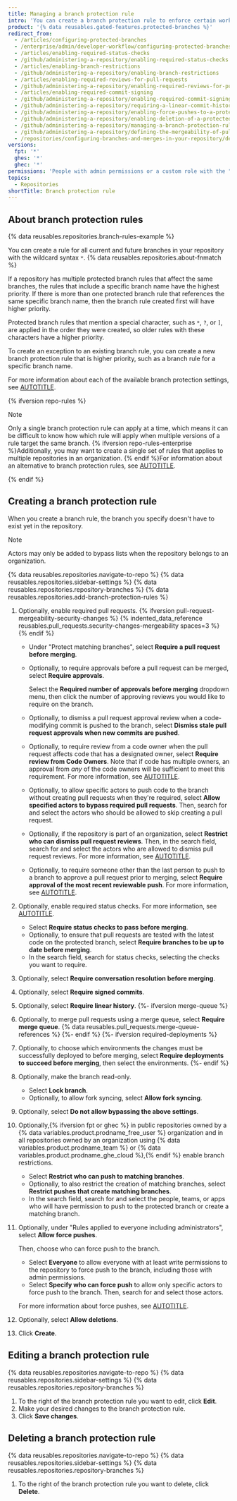 ```yaml
---
title: Managing a branch protection rule
intro: 'You can create a branch protection rule to enforce certain workflows for one or more branches, such as requiring an approving review or passing status checks for all pull requests merged into the protected branch.'
product: '{% data reusables.gated-features.protected-branches %}'
redirect_from:
  - /articles/configuring-protected-branches
  - /enterprise/admin/developer-workflow/configuring-protected-branches-and-required-status-checks
  - /articles/enabling-required-status-checks
  - /github/administering-a-repository/enabling-required-status-checks
  - /articles/enabling-branch-restrictions
  - /github/administering-a-repository/enabling-branch-restrictions
  - /articles/enabling-required-reviews-for-pull-requests
  - /github/administering-a-repository/enabling-required-reviews-for-pull-requests
  - /articles/enabling-required-commit-signing
  - /github/administering-a-repository/enabling-required-commit-signing
  - /github/administering-a-repository/requiring-a-linear-commit-history
  - /github/administering-a-repository/enabling-force-pushes-to-a-protected-branch
  - /github/administering-a-repository/enabling-deletion-of-a-protected-branch
  - /github/administering-a-repository/managing-a-branch-protection-rule
  - /github/administering-a-repository/defining-the-mergeability-of-pull-requests/managing-a-branch-protection-rule
  - /repositories/configuring-branches-and-merges-in-your-repository/defining-the-mergeability-of-pull-requests/managing-a-branch-protection-rule
versions:
  fpt: '*'
  ghes: '*'
  ghec: '*'
permissions: 'People with admin permissions or a custom role with the "edit repository rules" permission to a repository can manage branch protection rules.'
topics:
  - Repositories
shortTitle: Branch protection rule
---
```

## About branch protection rules

{% data reusables.repositories.branch-rules-example %}

You can create a rule for all current and future branches in your repository with the wildcard syntax `*`. {% data reusables.repositories.about-fnmatch %}

If a repository has multiple protected branch rules that affect the same branches, the rules that include a specific branch name have the highest priority. If there is more than one protected branch rule that references the same specific branch name, then the branch rule created first will have higher priority.

Protected branch rules that mention a special character, such as `*`, `?`, or `]`, are applied in the order they were created, so older rules with these characters have a higher priority.

To create an exception to an existing branch rule, you can create a new branch protection rule that is higher priority, such as a branch rule for a specific branch name.

For more information about each of the available branch protection settings, see [AUTOTITLE](/repositories/configuring-branches-and-merges-in-your-repository/managing-protected-branches/about-protected-branches).

{% ifversion repo-rules %}

> [!NOTE]
> Only a single branch protection rule can apply at a time, which means it can be difficult to know how which rule will apply when multiple versions of a rule target the same branch. {% ifversion repo-rules-enterprise %}Additionally, you may want to create a single set of rules that applies to multiple repositories in an organization. {% endif %}For information about an alternative to branch protection rules, see [AUTOTITLE](/repositories/configuring-branches-and-merges-in-your-repository/managing-rulesets/about-rulesets).

{% endif %}

## Creating a branch protection rule

When you create a branch rule, the branch you specify doesn't have to exist yet in the repository.

> [!NOTE]
> Actors may only be added to bypass lists when the repository belongs to an organization.

{% data reusables.repositories.navigate-to-repo %}
{% data reusables.repositories.sidebar-settings %}
{% data reusables.repositories.repository-branches %}
{% data reusables.repositories.add-branch-protection-rules %}
1. Optionally, enable required pull requests.
{% ifversion pull-request-mergeability-security-changes %}
{% indented_data_reference reusables.pull_requests.security-changes-mergeability spaces=3 %}
{% endif %}
   * Under "Protect matching branches", select **Require a pull request before merging**.
   * Optionally, to require approvals before a pull request can be merged, select **Require approvals**.

      Select the **Required number of approvals before merging** dropdown menu, then click the number of approving reviews you would like to require on the branch.
   * Optionally, to dismiss a pull request approval review when a code-modifying commit is pushed to the branch, select **Dismiss stale pull request approvals when new commits are pushed**.
   * Optionally, to require review from a code owner when the pull request affects code that has a designated owner, select **Require review from Code Owners**. Note that if code has multiple owners, an approval from _any_ of the code owners will be sufficient to meet this requirement. For more information, see [AUTOTITLE](/repositories/managing-your-repositorys-settings-and-features/customizing-your-repository/about-code-owners).
   * Optionally, to allow specific actors to push code to the branch without creating pull requests when they're required, select **Allow specified actors to bypass required pull requests**. Then, search for and select the actors who should be allowed to skip creating a pull request.
   * Optionally, if the repository is part of an organization, select **Restrict who can dismiss pull request reviews**. Then, in the search field, search for and select the actors who are allowed to dismiss pull request reviews. For more information, see [AUTOTITLE](/pull-requests/collaborating-with-pull-requests/reviewing-changes-in-pull-requests/dismissing-a-pull-request-review).
   * Optionally, to require someone other than the last person to push to a branch to approve a pull request prior to merging, select **Require approval of the most recent reviewable push**. For more information, see [AUTOTITLE](/repositories/configuring-branches-and-merges-in-your-repository/defining-the-mergeability-of-pull-requests/about-protected-branches#require-pull-request-reviews-before-merging).
1. Optionally, enable required status checks. For more information, see [AUTOTITLE](/pull-requests/collaborating-with-pull-requests/collaborating-on-repositories-with-code-quality-features/about-status-checks).
   * Select **Require status checks to pass before merging**.
   * Optionally, to ensure that pull requests are tested with the latest code on the protected branch, select **Require branches to be up to date before merging**.
   * In the search field, search for status checks, selecting the checks you want to require.
1. Optionally, select **Require conversation resolution before merging**.
1. Optionally, select **Require signed commits**.
1. Optionally, select **Require linear history**.
{%- ifversion merge-queue %}
1. Optionally, to merge pull requests using a merge queue, select **Require merge queue**. {% data reusables.pull_requests.merge-queue-references %}
{%- endif %}
{%- ifversion required-deployments %}
1. Optionally, to choose which environments the changes must be successfully deployed to before merging, select **Require deployments to succeed before merging**, then select the environments.
{%- endif %}
1. Optionally, make the branch read-only.
   * Select **Lock branch**.
   * Optionally, to allow fork syncing, select **Allow fork syncing**.
1. Optionally, select **Do not allow bypassing the above settings**.
1. Optionally,{% ifversion fpt or ghec %} in public repositories owned by a {% data variables.product.prodname_free_user %} organization and in all repositories owned by an organization using {% data variables.product.prodname_team %} or {% data variables.product.prodname_ghe_cloud %},{% endif %} enable branch restrictions.
   * Select **Restrict who can push to matching branches**.
   * Optionally, to also restrict the creation of matching branches, select **Restrict pushes that create matching branches**.
   * In the search field, search for and select the people, teams, or apps who will have permission to push to the protected branch or create a matching branch.
1. Optionally, under "Rules applied to everyone including administrators", select **Allow force pushes**.

   Then, choose who can force push to the branch.
   * Select **Everyone** to allow everyone with at least write permissions to the repository to force push to the branch, including those with admin permissions.
   * Select **Specify who can force push** to allow only specific actors to force push to the branch. Then, search for and select those actors.

    For more information about force pushes, see [AUTOTITLE](/repositories/configuring-branches-and-merges-in-your-repository/managing-protected-branches/about-protected-branches#allow-force-pushes).
1. Optionally, select **Allow deletions**.
1. Click **Create**.

## Editing a branch protection rule

{% data reusables.repositories.navigate-to-repo %}
{% data reusables.repositories.sidebar-settings %}
{% data reusables.repositories.repository-branches %}
1. To the right of the branch protection rule you want to edit, click **Edit**.
1. Make your desired changes to the branch protection rule.
1. Click **Save changes**.

## Deleting a branch protection rule

{% data reusables.repositories.navigate-to-repo %}
{% data reusables.repositories.sidebar-settings %}
{% data reusables.repositories.repository-branches %}
1. To the right of the branch protection rule you want to delete, click **Delete**.
